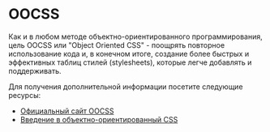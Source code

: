 # OOCSS

Как и в любом методе объектно-ориентированного программирования, цель OOCSS или "Object Oriented CSS" - поощрять повторное использование кода и, в конечном итоге, создание более быстрых и эффективных таблиц стилей (stylesheets), которые легче добавлять и поддерживать.

Для получения дополнительной информации посетите следующие ресурсы:

- [Официальный сайт OOCSS](http://oocss.org/)
- [Введение в объектно-ориентированный CSS](https://www.smashingmagazine.com/2011/12/an-introduction-to-object-oriented-css-oocss/)

